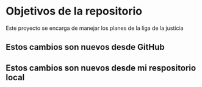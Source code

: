 # Objetivos de la repositorio

Este proyecto se encarga de manejar los planes de la liga de la justicia


## Estos cambios son nuevos desde GitHub
## Estos cambios son nuevos desde mi respositorio local

